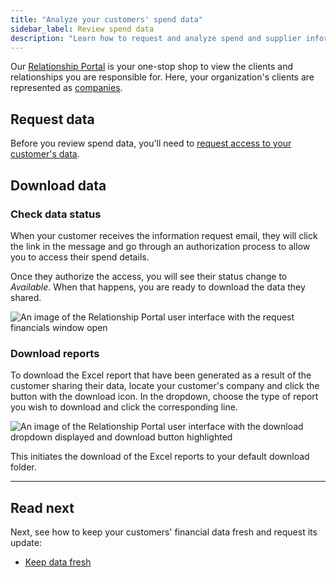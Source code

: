 ```yaml
---
title: "Analyze your customers' spend data"
sidebar_label: Review spend data
description: "Learn how to request and analyze spend and supplier information from your customer"
---
```


Our [Relationship Portal](https://relationships.codat.io/) is your one-stop shop to view the clients and relationships you are responsible for. Here, your organization's clients are represented as [companies](../../terms/company). 

## Request data

Before you review spend data, you'll need to [request access to your customer's data](/supplier-enablement/guides/manage-relationships).

## Download data

### Check data status

When your customer receives the information request email, they will click the link in the message and go through an authorization process to allow you to access their spend details. 

Once they authorize the access, you will see their status change to _Available_. When that happens, you are ready to download the data they shared.

![An image of the Relationship Portal user interface with the request financials window open](/img/supplier-enablement/0067-se-rm-portal-status-available.png)

### Download reports

To download the Excel report that have been generated as a result of the customer sharing their data, locate your customer's company and click the button with the download icon. In the dropdown, choose the type of report you wish to download and click the corresponding line.

![An image of the Relationship Portal user interface with the download dropdown displayed and download button highlighted](/img/supplier-enablement/0068-se-rm-portal-download-reports.png)

This initiates the download of the Excel reports to your default download folder. 

---

## Read next

Next, see how to keep your customers' financial data fresh and request its update:

- [Keep data fresh](/supplier-enablement/guides/refresh-data)
